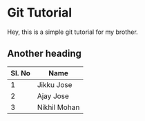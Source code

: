 # Git Tutorial

Hey, this is a simple git tutorial for my brother.

## Another heading

Sl. No | Name
-------| -----------
1      | Jikku Jose
2      | Ajay Jose
3      | Nikhil Mohan
